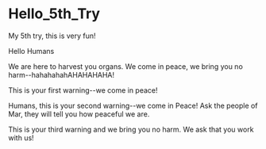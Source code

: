 # Hello_5th_Try
My 5th try, this is very fun!

Hello Humans

We are here to harvest you organs. We come in peace, we bring you no harm--hahahahahAHAHAHAHA!

This is your first warning--we come in peace!

Humans, this is your second warning--we come in Peace! Ask the people of Mar, they will tell you how peaceful we are.

This is your third warning and we bring you no harm. We ask that you work with us!
